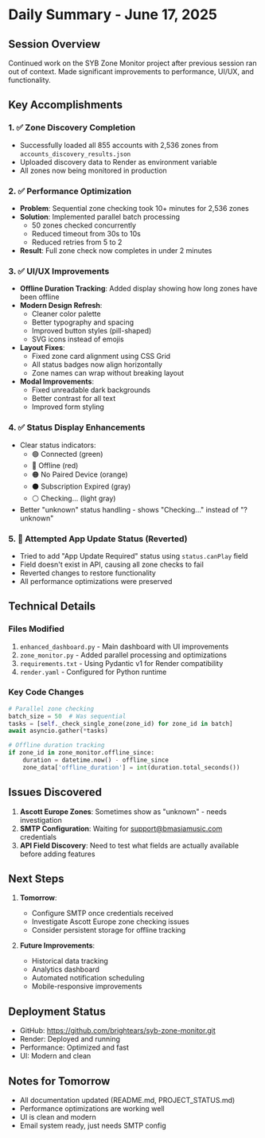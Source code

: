 # Daily Summary - June 17, 2025

## Session Overview
Continued work on the SYB Zone Monitor project after previous session ran out of context. Made significant improvements to performance, UI/UX, and functionality.

## Key Accomplishments

### 1. ✅ Zone Discovery Completion
- Successfully loaded all 855 accounts with 2,536 zones from `accounts_discovery_results.json`
- Uploaded discovery data to Render as environment variable
- All zones now being monitored in production

### 2. ✅ Performance Optimization
- **Problem**: Sequential zone checking took 10+ minutes for 2,536 zones
- **Solution**: Implemented parallel batch processing
  - 50 zones checked concurrently
  - Reduced timeout from 30s to 10s
  - Reduced retries from 5 to 2
- **Result**: Full zone check now completes in under 2 minutes

### 3. ✅ UI/UX Improvements
- **Offline Duration Tracking**: Added display showing how long zones have been offline
- **Modern Design Refresh**: 
  - Cleaner color palette
  - Better typography and spacing
  - Improved button styles (pill-shaped)
  - SVG icons instead of emojis
- **Layout Fixes**:
  - Fixed zone card alignment using CSS Grid
  - All status badges now align horizontally
  - Zone names can wrap without breaking layout
- **Modal Improvements**:
  - Fixed unreadable dark backgrounds
  - Better contrast for all text
  - Improved form styling

### 4. ✅ Status Display Enhancements
- Clear status indicators:
  - 🟢 Connected (green)
  - 🔴 Offline (red) 
  - 🟠 No Paired Device (orange)
  - ⚫ Subscription Expired (gray)
  - ⚪ Checking... (light gray)
- Better "unknown" status handling - shows "Checking..." instead of "? unknown"

### 5. 🔄 Attempted App Update Status (Reverted)
- Tried to add "App Update Required" status using `status.canPlay` field
- Field doesn't exist in API, causing all zone checks to fail
- Reverted changes to restore functionality
- All performance optimizations were preserved

## Technical Details

### Files Modified
1. `enhanced_dashboard.py` - Main dashboard with UI improvements
2. `zone_monitor.py` - Added parallel processing and optimizations
3. `requirements.txt` - Using Pydantic v1 for Render compatibility
4. `render.yaml` - Configured for Python runtime

### Key Code Changes
```python
# Parallel zone checking
batch_size = 50  # Was sequential
tasks = [self._check_single_zone(zone_id) for zone_id in batch]
await asyncio.gather(*tasks)

# Offline duration tracking
if zone_id in zone_monitor.offline_since:
    duration = datetime.now() - offline_since
    zone_data['offline_duration'] = int(duration.total_seconds())
```

## Issues Discovered

1. **Ascott Europe Zones**: Sometimes show as "unknown" - needs investigation
2. **SMTP Configuration**: Waiting for support@bmasiamusic.com credentials
3. **API Field Discovery**: Need to test what fields are actually available before adding features

## Next Steps

1. **Tomorrow**:
   - Configure SMTP once credentials received
   - Investigate Ascott Europe zone checking issues
   - Consider persistent storage for offline tracking

2. **Future Improvements**:
   - Historical data tracking
   - Analytics dashboard
   - Automated notification scheduling
   - Mobile-responsive improvements

## Deployment Status
- GitHub: https://github.com/brightears/syb-zone-monitor.git
- Render: Deployed and running
- Performance: Optimized and fast
- UI: Modern and clean

## Notes for Tomorrow
- All documentation updated (README.md, PROJECT_STATUS.md)
- Performance optimizations are working well
- UI is clean and modern
- Email system ready, just needs SMTP config